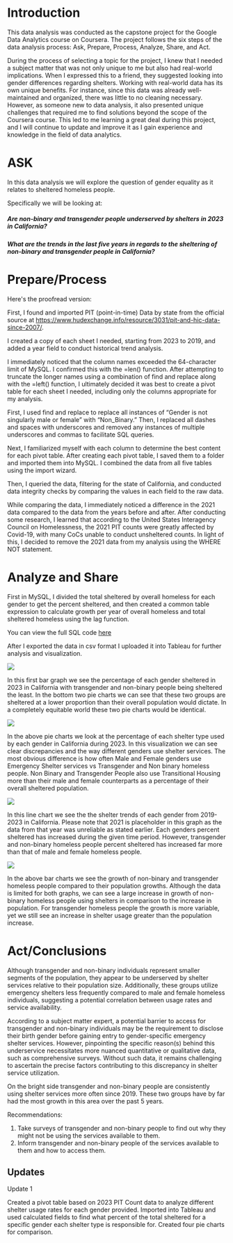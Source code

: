 

# Introduction

This data analysis was conducted as the capstone project for the Google Data Analytics course on Coursera. The project follows the six steps of the data analysis process: Ask, Prepare, Process, Analyze, Share, and Act.

During the process of selecting a topic for the project, I knew that I needed a subject matter that was not only unique to me but also had real-world implications. When I expressed this to a friend, they suggested looking into gender differences regarding shelters. Working with real-world data has its own unique benefits. For instance, since this data was already well-maintained and organized, there was little to no cleaning necessary. However, as someone new to data analysis, it also presented unique challenges that required me to find solutions beyond the scope of the Coursera course. This led to me learning a great deal during this project, and I will continue to update and improve it as I gain experience and knowledge in the field of data analytics.

# ASK

In this data analysis we will explore the question of gender equality as it relates to sheltered homeless people. 

Specifically we will be looking at:

##### **Are non-binary and transgender people underserved by shelters in 2023 in California?**

##### What are the trends in the last five years in regards to the sheltering of non-binary and transgender people in California?

# Prepare/Process

Here's the proofread version:

First, I found and imported PIT (point-in-time) Data by state from the official source at https://www.hudexchange.info/resource/3031/pit-and-hic-data-since-2007/.

I created a copy of each sheet I needed, starting from 2023 to 2019, and added a year field to conduct historical trend analysis.

I immediately noticed that the column names exceeded the 64-character limit of MySQL. I confirmed this with the =len() function. After attempting to truncate the longer names using a combination of find and replace along with the =left() function, I ultimately decided it was best to create a pivot table for each sheet I needed, including only the columns appropriate for my analysis.

First, I used find and replace to replace all instances of “Gender is not singularly male or female” with “Non_Binary.” Then, I replaced all dashes and spaces with underscores and removed any instances of multiple underscores and commas to facilitate SQL queries.

Next, I familiarized myself with each column to determine the best content for each pivot table. After creating each pivot table, I saved them to a folder and imported them into MySQL. I combined the data from all five tables using the import wizard.

Then, I queried the data, filtering for the state of California, and conducted data integrity checks by comparing the values in each field to the raw data.

While comparing the data, I immediately noticed a difference in the 2021 data compared to the data from the years before and after. After conducting some research, I learned that according to the United States Interagency Council on Homelessness, the 2021 PIT counts were greatly affected by Covid-19, with many CoCs unable to conduct unsheltered counts. In light of this, I decided to remove the 2021 data from my analysis using the WHERE NOT statement.



# Analyze and Share

 First in MySQL, I divided the total sheltered by overall homeless for each gender to get the percent sheltered, and then created a common table expression to calculate growth per year of overall homeless and total sheltered homeless using the lag function.

You can view the full SQL code [here](https://github.com/CodyFHPearson/2019-2023-PIT-Gender-Analysis/blob/master/Pit.sql)

After I exported the data in csv format I uploaded it into Tableau for further analysis and visualization.

![](https://github.com/CodyFHPearson/2019-2023-PIT-Gender-Analysis/blob/master/percent_shelt_overall_v_shelt_2023.png)

In this first bar graph we see the percentage of each gender sheltered in 2023 in California with transgender and non-binary people being sheltered the least.  In the bottom two pie charts we can see that these two groups are sheltered at a lower proportion than their overall population would dictate. In a completely equitable world these two pie charts would be identical.

![](https://github.com/CodyFHPearson/2019-2023-PIT-Gender-Analysis/blob/master/Percentage_of_Each_Shelter_Type.png)

In the above pie charts we look at the percentage of each shelter type used by each gender in California during 2023. In this visualization we can see clear discrepancies and the way different genders use shelter services.  The most obvious difference is  how often Male and Female genders use Emergency Shelter services vs Transgender and Non binary homeless people. Non Binary and Transgender People also use Transitional Housing more than their male and female counterparts as a percentage of their overall sheltered population. 

![](https://github.com/CodyFHPearson/2019-2023-PIT-Gender-Analysis/blob/master/Percentage_Each_Gender_Sheltered_2019-2023_V2.png)

In this line chart we see the the shelter trends of each gender from 2019-2023 in California. Please note that 2021 is placeholder in this graph as the data from that year was unreliable as stated earlier. Each genders percent sheltered has increased during the given time period. However, transgender and non-binary homeless people percent sheltered has increased far more than that of  male and female homeless people.

 ![](https://github.com/CodyFHPearson/2019-2023-PIT-Gender-Analysis/blob/master/non_binary_transgender_growth.png)

In the above bar charts we see the growth of non-binary and transgender homeless people compared to their population growths. Although the data is limited for both graphs, we can see a large increase in growth of non-binary homeless people using shelters in comparison to the increase in population. For transgender homeless people the growth is more variable, yet we still see an increase in shelter usage greater than the population increase. 

# Act/Conclusions

Although transgender and non-binary individuals represent smaller segments of the population, they appear to be underserved by shelter services relative to their population size. Additionally, these groups utilize emergency shelters less frequently compared to male and female homeless individuals, suggesting a potential correlation between usage rates and service availability.

According to a subject matter expert, a potential barrier to access for transgender and non-binary individuals may be the requirement to disclose their birth gender before gaining entry to gender-specific emergency shelter services. However, pinpointing the specific reason(s) behind this underservice necessitates more nuanced quantitative or qualitative data, such as comprehensive surveys. Without such data, it remains challenging to ascertain the precise factors contributing to this discrepancy in shelter service utilization.

On the bright side transgender and non-binary people are consistently using shelter services more often since 2019.  These two groups have by far had the most growth in this area over the past 5 years. 

Recommendations: 

1. Take surveys of transgender and non-binary people to find out why they might not be using the services available to them.
2. Inform transgender and non-binary people of the services available to them and how to access them. 



## Updates

Update 1

Created a pivot table based on 2023 PIT Count data to analyze different shelter usage rates for each gender provided. Imported into Tableau and used calculated fields to find what percent of the total sheltered for a specific gender each shelter type is responsible for. Created four pie charts for comparison. 

